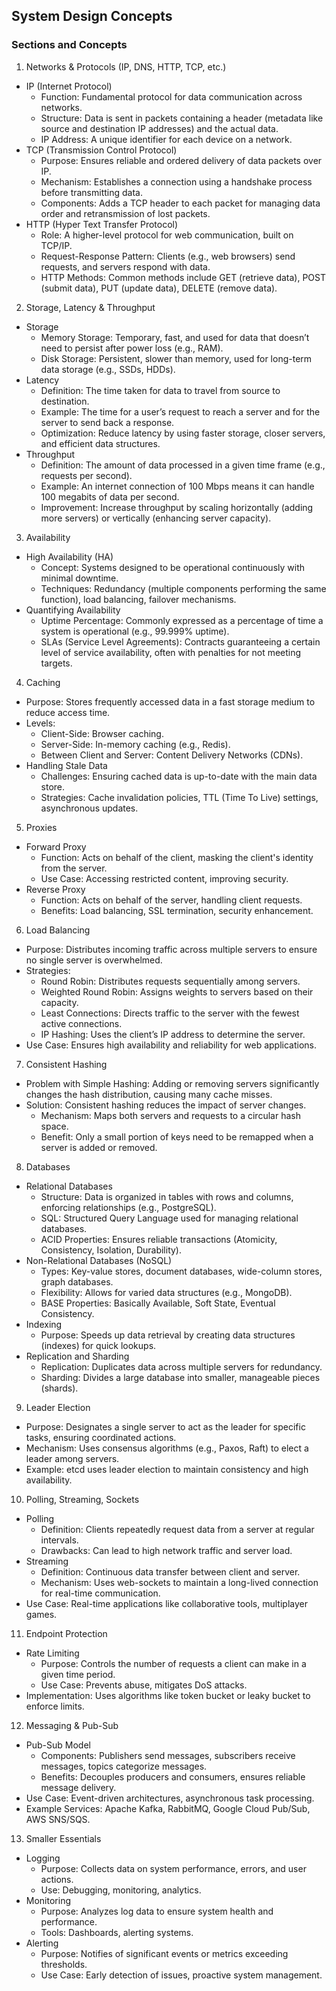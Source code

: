## System Design Concepts

### Sections and Concepts

1. Networks & Protocols (IP, DNS, HTTP, TCP, etc.)
- IP (Internet Protocol)
  - Function: Fundamental protocol for data communication across networks.
  - Structure: Data is sent in packets containing a header (metadata like source and destination IP addresses) and the actual data.
  - IP Address: A unique identifier for each device on a network.
- TCP (Transmission Control Protocol)
  - Purpose: Ensures reliable and ordered delivery of data packets over IP.
  - Mechanism: Establishes a connection using a handshake process before transmitting data.
  - Components: Adds a TCP header to each packet for managing data order and retransmission of lost packets.
- HTTP (Hyper Text Transfer Protocol)
  - Role: A higher-level protocol for web communication, built on TCP/IP.
  - Request-Response Pattern: Clients (e.g., web browsers) send requests, and servers respond with data.
  - HTTP Methods: Common methods include GET (retrieve data), POST (submit data), PUT (update data), DELETE (remove data).

2. Storage, Latency & Throughput
- Storage
  - Memory Storage: Temporary, fast, and used for data that doesn’t need to persist after power loss (e.g., RAM).
  - Disk Storage: Persistent, slower than memory, used for long-term data storage (e.g., SSDs, HDDs).
- Latency
  - Definition: The time taken for data to travel from source to destination.
  - Example: The time for a user’s request to reach a server and for the server to send back a response.
  - Optimization: Reduce latency by using faster storage, closer servers, and efficient data structures.
- Throughput
  - Definition: The amount of data processed in a given time frame (e.g., requests per second).
  - Example: An internet connection of 100 Mbps means it can handle 100 megabits of data per second.
  - Improvement: Increase throughput by scaling horizontally (adding more servers) or vertically (enhancing server capacity).

3. Availability
- High Availability (HA)
  - Concept: Systems designed to be operational continuously with minimal downtime.
  - Techniques: Redundancy (multiple components performing the same function), load balancing, failover mechanisms.
- Quantifying Availability
  - Uptime Percentage: Commonly expressed as a percentage of time a system is operational (e.g., 99.999% uptime).
  - SLAs (Service Level Agreements): Contracts guaranteeing a certain level of service availability, often with penalties for not meeting targets.

4. Caching
- Purpose: Stores frequently accessed data in a fast storage medium to reduce access time.
- Levels: 
  - Client-Side: Browser caching.
  - Server-Side: In-memory caching (e.g., Redis).
  - Between Client and Server: Content Delivery Networks (CDNs).
- Handling Stale Data
  - Challenges: Ensuring cached data is up-to-date with the main data store.
  - Strategies: Cache invalidation policies, TTL (Time To Live) settings, asynchronous updates.

5. Proxies
- Forward Proxy
  - Function: Acts on behalf of the client, masking the client's identity from the server.
  - Use Case: Accessing restricted content, improving security.
- Reverse Proxy
  - Function: Acts on behalf of the server, handling client requests.
  - Benefits: Load balancing, SSL termination, security enhancement.

6. Load Balancing
- Purpose: Distributes incoming traffic across multiple servers to ensure no single server is overwhelmed.
- Strategies:
  - Round Robin: Distributes requests sequentially among servers.
  - Weighted Round Robin: Assigns weights to servers based on their capacity.
  - Least Connections: Directs traffic to the server with the fewest active connections.
  - IP Hashing: Uses the client’s IP address to determine the server.
- Use Case: Ensures high availability and reliability for web applications.

7. Consistent Hashing
- Problem with Simple Hashing: Adding or removing servers significantly changes the hash distribution, causing many cache misses.
- Solution: Consistent hashing reduces the impact of server changes.
  - Mechanism: Maps both servers and requests to a circular hash space.
  - Benefit: Only a small portion of keys need to be remapped when a server is added or removed.

8. Databases
- Relational Databases
  - Structure: Data is organized in tables with rows and columns, enforcing relationships (e.g., PostgreSQL).
  - SQL: Structured Query Language used for managing relational databases.
  - ACID Properties: Ensures reliable transactions (Atomicity, Consistency, Isolation, Durability).
- Non-Relational Databases (NoSQL)
  - Types: Key-value stores, document databases, wide-column stores, graph databases.
  - Flexibility: Allows for varied data structures (e.g., MongoDB).
  - BASE Properties: Basically Available, Soft State, Eventual Consistency.
- Indexing
  - Purpose: Speeds up data retrieval by creating data structures (indexes) for quick lookups.
- Replication and Sharding
  - Replication: Duplicates data across multiple servers for redundancy.
  - Sharding: Divides a large database into smaller, manageable pieces (shards).

9. Leader Election
- Purpose: Designates a single server to act as the leader for specific tasks, ensuring coordinated actions.
- Mechanism: Uses consensus algorithms (e.g., Paxos, Raft) to elect a leader among servers.
- Example: etcd uses leader election to maintain consistency and high availability.

10. Polling, Streaming, Sockets
- Polling
  - Definition: Clients repeatedly request data from a server at regular intervals.
  - Drawbacks: Can lead to high network traffic and server load.
- Streaming
  - Definition: Continuous data transfer between client and server.
  - Mechanism: Uses web-sockets to maintain a long-lived connection for real-time communication.
- Use Case: Real-time applications like collaborative tools, multiplayer games.

11. Endpoint Protection
- Rate Limiting
  - Purpose: Controls the number of requests a client can make in a given time period.
  - Use Case: Prevents abuse, mitigates DoS attacks.
- Implementation: Uses algorithms like token bucket or leaky bucket to enforce limits.

12. Messaging & Pub-Sub
- Pub-Sub Model
  - Components: Publishers send messages, subscribers receive messages, topics categorize messages.
  - Benefits: Decouples producers and consumers, ensures reliable message delivery.
- Use Case: Event-driven architectures, asynchronous task processing.
- Example Services: Apache Kafka, RabbitMQ, Google Cloud Pub/Sub, AWS SNS/SQS.

13. Smaller Essentials
- Logging
  - Purpose: Collects data on system performance, errors, and user actions.
  - Use: Debugging, monitoring, analytics.
- Monitoring
  - Purpose: Analyzes log data to ensure system health and performance.
  - Tools: Dashboards, alerting systems.
- Alerting
  - Purpose: Notifies of significant events or metrics exceeding thresholds.
  - Use Case: Early detection of issues, proactive system management.


